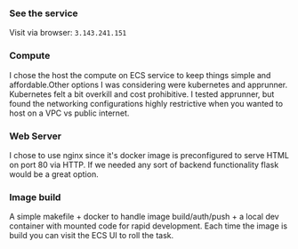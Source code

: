 ### See the service
Visit via browser: `3.143.241.151`

### Compute
I chose the host the compute on ECS service to keep things simple and affordable.Other options I was considering were kubernetes and apprunner. Kubernetes felt a bit overkill and cost prohibitive. I tested apprunner, but found the networking configurations highly restrictive when you wanted to host on a VPC vs public internet.

### Web Server
I chose to use nginx since it's docker image is preconfigured to serve HTML on port 80 via HTTP. If we needed any sort of backend functionality flask would be a great option.

### Image build
A simple makefile + docker to handle image build/auth/push + a local dev container with mounted code for rapid development. Each time the image is build you can visit the ECS UI to roll the task.